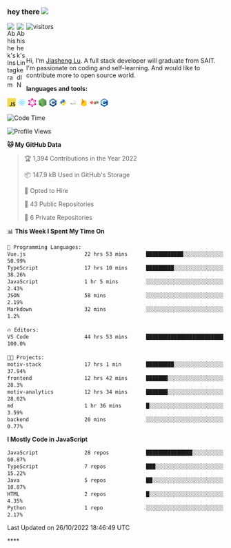 ### hey there <img src="https://media.giphy.com/media/hvRJCLFzcasrR4ia7z/giphy.gif" width="25px">
<a href="https://www.instagram.com/jiashengluljs/">
  <img align="left" alt="Abhishek's Instagram" width="22px" src="https://raw.githubusercontent.com/hussainweb/hussainweb/main/icons/instagram.png" />
</a>
<a href="https://www.linkedin.com/in/jiashenglujob/">
  <img align="left" alt="Abhishek's LinkedIN" width="22px" src="https://raw.githubusercontent.com/peterthehan/peterthehan/master/assets/linkedin.svg" />
</a>

![visitors](https://visitor-badge.glitch.me/badge?page_id=jonsnowljs.visitor-badge&left_color=green&right_color=red)

<br />
<br />

Hi, I'm [Jiasheng Lu](https://jonsnowljs.github.io/portfolio/). A full stack developer will graduate from SAIT. I'm passionate on coding and self-learning. And would like to contribute more to open source world.

**languages and tools:**  

<code><img height="20" src="https://raw.githubusercontent.com/github/explore/80688e429a7d4ef2fca1e82350fe8e3517d3494d/topics/javascript/javascript.png"></code>
<code><img height="20" src="https://raw.githubusercontent.com/github/explore/80688e429a7d4ef2fca1e82350fe8e3517d3494d/topics/react/react.png"></code>
<code><img height="20" src="https://raw.githubusercontent.com/github/explore/5c058a388828bb5fde0bcafd4bc867b5bb3f26f3/topics/graphql/graphql.png"></code>
<code><img height="20" src="https://raw.githubusercontent.com/github/explore/80688e429a7d4ef2fca1e82350fe8e3517d3494d/topics/nodejs/nodejs.png"></code>
<code><img height="20" src="https://raw.githubusercontent.com/github/explore/80688e429a7d4ef2fca1e82350fe8e3517d3494d/topics/cpp/cpp.png"></code>
<code><img height="20" src="https://raw.githubusercontent.com/github/explore/80688e429a7d4ef2fca1e82350fe8e3517d3494d/topics/python/python.png"></code>
<code><img height="20" src="https://raw.githubusercontent.com/github/explore/80688e429a7d4ef2fca1e82350fe8e3517d3494d/topics/mysql/mysql.png"></code>
<code><img height="20" src="https://raw.githubusercontent.com/github/explore/80688e429a7d4ef2fca1e82350fe8e3517d3494d/topics/firebase/firebase.png"></code>
<code><img height="20" src="https://raw.githubusercontent.com/github/explore/80688e429a7d4ef2fca1e82350fe8e3517d3494d/topics/git/git.png"></code>
<code><img height="20" src="https://github.com/jonsnowljs/portfolio/blob/master/src/assets/img/skill/c.svg"></code>


<!--START_SECTION:waka-->
![Code Time](http://img.shields.io/badge/Code%20Time-892%20hrs%2057%20mins-blue)

![Profile Views](http://img.shields.io/badge/Profile%20Views-0-blue)

**🐱 My GitHub Data** 

> 🏆 1,394 Contributions in the Year 2022
 > 
> 📦 147.9 kB Used in GitHub's Storage 
 > 
> 💼 Opted to Hire
 > 
> 📜 43 Public Repositories 
 > 
> 🔑 6 Private Repositories  
 > 
📊 **This Week I Spent My Time On** 

```text
💬 Programming Languages: 
Vue.js                   22 hrs 53 mins      ████████████░░░░░░░░░░░░░   50.99% 
TypeScript               17 hrs 10 mins      █████████░░░░░░░░░░░░░░░░   38.26% 
JavaScript               1 hr 5 mins         ░░░░░░░░░░░░░░░░░░░░░░░░░   2.43% 
JSON                     58 mins             ░░░░░░░░░░░░░░░░░░░░░░░░░   2.19% 
Markdown                 32 mins             ░░░░░░░░░░░░░░░░░░░░░░░░░   1.2%

🔥 Editors: 
VS Code                  44 hrs 53 mins      █████████████████████████   100.0%

🐱‍💻 Projects: 
motiv-stack              17 hrs 1 min        █████████░░░░░░░░░░░░░░░░   37.94% 
frontend                 12 hrs 42 mins      ███████░░░░░░░░░░░░░░░░░░   28.3% 
motiv-analytics          12 hrs 34 mins      ███████░░░░░░░░░░░░░░░░░░   28.02% 
md                       1 hr 36 mins        █░░░░░░░░░░░░░░░░░░░░░░░░   3.59% 
backend                  20 mins             ░░░░░░░░░░░░░░░░░░░░░░░░░   0.77%

```

**I Mostly Code in JavaScript** 

```text
JavaScript               28 repos            ███████████████░░░░░░░░░░   60.87% 
TypeScript               7 repos             ███░░░░░░░░░░░░░░░░░░░░░░   15.22% 
Java                     5 repos             ██░░░░░░░░░░░░░░░░░░░░░░░   10.87% 
HTML                     2 repos             █░░░░░░░░░░░░░░░░░░░░░░░░   4.35% 
Python                   1 repo              ░░░░░░░░░░░░░░░░░░░░░░░░░   2.17%

```



 Last Updated on 26/10/2022 18:46:49 UTC
<!--END_SECTION:waka-->****
